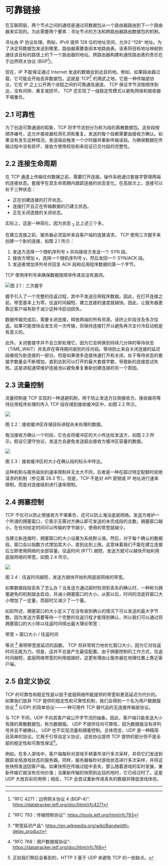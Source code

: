 # 可靠链接

在互联网层，两个节点之间的通信是通过将数据包从一个路由器路由到下一个路由器来实现的。为此需要两个要素：寻址节点的方法和跨路由器路由数据包的机制。

寻址由 IP 协议处理。例如，IPv6 提供 128 位的地址空间，允许2 ^128^ 地址。为了决定将数据包发送到哪里，路由器需要查阅本地路由表。该表将目标地址映射到通往该目标的路径上的下一个路由器的地址。跨路由器构建和通信路由表的责任在于边界网关协议 (BGP[^1])。

现在，IP 不能保证通过 Internet 发送的数据会到达目的地。例如，如果路由器过载，它可能会开始丢弃数据包。这就是 TCP[^2] 的用武之地，它是一种传输层协议，它在 IP 之上公开两个进程之间的可靠通信通道。 TCP 保证字节流按顺序到达，没有间隙、重复或损坏。 TCP 还实现了一组稳定性模式以避免网络和接收器不堪重负。

## 2.1 可靠性

为了创造可靠通道的假象，TCP 将字节流划分为称为段的离散数据包。这些段按顺序编号，这允许接收器检测孔洞和重复。发送的每个段都需要由接收方确认。如果没有发生这种情况，发送端会触发一个计时器并重新传输该段。为确保数据在传输过程中没有损坏，接收方使用校验和来验证已交付段的完整性。

## 2.2 连接生命周期

在 TCP 通道上传输任何数据之前，需要打开连接。操作系统通过套接字管理两端的连接状态。套接字在其生命周期内跟踪连接的状态变化。在高层次上，连接可以处于三种状态：

- 正在创建连接的打开状态。
- 连接打开且正在传输数据的已建立状态。
- 正在关闭连接的关闭状态。

实际上，这是一种简化，因为状态 <sub>3</sub> 比上述三个多。

在建立连接之前，服务器必须监听来自客户端的连接请求。 TCP 使用三次握手来创建一个新的连接，如图 2.1 所示：

1. 发送方选择一个随机序列号 x 并向接收方发送一个 SYN 段。
2. 接收方增加 x，选择一个随机序列号 y，然后发回一个 SYN/ACK 段。
3. 发送者增加序列号并回复 ACK 段和应用程序数据的第一个字节。

TCP 使用序列号来确保数据按顺序传递且没有漏洞。

![图 2.1：三次握手](../images/02/2-01.png)

握手引入了一个完整的往返过程，其中不发送应用程序数据。因此，在打开连接之前，带宽基本上为零。往返时间越短，建立连接的速度就越快。因此，让服务器更靠近客户端有助于减少这种冷启动损失。

数据传输完成后，需要关闭连接，释放两端的所有资源。该终止阶段涉及多次往返。如果可能很快会发生另一次传输，则保持连接打开以避免再次支付冷启动税是有意义的。

此外，关闭套接字并不会立即处理它，因为它会转换到持续几分钟的等待状态（TIME_WAIT）并丢弃在等待期间收到的任何段。等待防止来自关闭连接的延迟段被视为新连接的一部分。但是如果很多连接快速打开和关闭，处于等待状态的套接字数量会不断增加，直到达到可以打开的最大套接字数，导致新的连接尝试失败。这是进程通常维护连接池以避免重复重新创建连接的另一个原因。

## 2.3 流量控制

流量控制是 TCP 实现的一种退避机制，用于防止发送方压倒接收方。接收器将等待应用程序处理的传入 TCP 段存储到接收缓冲区中，如图 2.2 所示。

![](../images/02/2-02.png)

图 2.2：接收缓冲区存储目标进程尚未处理的数据。

每当接收方确认一个时段，它也会将缓冲区的大小传达给发送方，如图 2.3 所示。假设它遵守协议，发送方会避免发送超出接收方缓冲区容量的数据。

![](../images/02/2-03.png)

图 2.3：接收缓冲区的大小在确认段的标头中传达。

这种机制与服务级别的速率限制并无太大不同，后者是一种在超过特定配额时拒绝请求的机制（参见第 28.3 节）。但是，TCP 不是对 API 密钥或 IP 地址进行速率限制，而是对连接级别进行速率限制。

## 2.4 拥塞控制

TCP 不仅可以防止使接收方不堪重负，还可以防止淹没底层网络。发送方维护一个所谓的拥塞窗口，它表示无需对方确认即可发送的未完成段的总数。拥塞窗口越小，在任何给定时间可以传输的字节越少，使用的带宽就越少。

当建立新连接时，拥塞窗口的大小设置为系统默认值。然后，对于每个确认的数据段，窗口会以指数方式增加其大小，直到达到上限。这意味着我们不能在建立连接后立即使用网络的全部容量。往返时间 (RTT) 越短，发送方就可以越快开始利用底层网络的带宽，如图 2.4 所示。

![](../images/02/2-04.png)

图 2.4：往返时间越短，发送方越快开始利用底层网络的带宽。

如果数据段段丢失了怎么办？当发送方通过超时检测到丢失的确认时，一种称为拥塞避免的机制就会启动，并减小拥塞窗口的大小。从那以后，时间的流逝将窗口大小增加了一定量，而超时又减少了一个量。

如前所述，拥塞窗口的大小定义了在没有收到确认的情况下可以发送的最大字节数。因为发送方需要等待一个完整的往返行程才能得到确认，所以我们可以通过将拥塞窗口的大小除以往返时间得出最大理论带宽：

带宽 = 窗口大小 / 往返时间

等式 [^5] 表明带宽是延迟的函数。 TCP 将非常努力地优化窗口大小，因为它对往返时间无能为力。但是，这并不总是产生最佳配置。由于拥塞控制的工作方式，往返时间越短，底层网络带宽的利用就越好。这更有理由让服务器在地理位置上靠近客户端。

## 2.5 自定义协议

TCP 的可靠性和稳定性是以低于底层网络所能提供的带宽和更高延迟为代价的。如果我们放弃 TCP 提供的稳定性和可靠性机制，我们会得到一个名为用户数据报协议 [^6] (UDP) 的简单协议——一种可用作 TCP 替代品的无连接传输层协议。

与 TCP 不同，UDP 不向其客户端公开字节流的抽象。因此，客户端只能发送大小有限的离散数据包，称为数据报。 UDP 不提供任何可靠性，因为数据报没有序列号并且不被确认。 UDP 也不实现流量和拥塞控制。总体而言，UDP 是一种精简且简单的协议。它用于引导自定义协议，这些协议提供 TCP 提供的部分但不是全部的稳定性和可靠性保证[^7]。

例如，在多人游戏中，客户端每秒对游戏手柄事件进行多次采样，并将它们发送到跟踪全局游戏状态的服务器。同样，服务器每秒对游戏状态进行多次采样，并将这些快照发送回客户端。如果快照在传输过程中丢失，那么随着游戏的实时发展，重新传输它就没有任何价值；当重新传输的快照到达目的地时，它已经过时了。这是 UDP 大放异彩的用例；相反，TCP 会尝试重新传递丢失的数据并降低游戏体验。

---------------------

[^1]: "RFC 4271：边界网关协议 4 (BGP-4)": https://datatracker.ietf.org/doc/html/rfc4271
[^2]: "RFC 793：传输控制协议": https://tools.ietf.org/html/rfc793
[^3]: "TCP 状态图": https://en.wikipedia.org/wiki/Transmission_Control_Protocol#/media/File:Tcp_state_diagram_fixed_new.svg
[^4]: "CUBIC：一种新的 TCP 友好型高速 TCP 变体": https://citeseerx.ist.psu.edu/viewdoc/download?doi=10.1.1.153.3152&rep=rep1&type=pdf
[^5]: "带宽延迟产品": https://en.wikipedia.org/wiki/Bandwidth-delay_product
[^6]: "RFC 768：用户数据报协议": https://datatracker.ietf.org/doc/html/rfc768
[^7]: 正如我们稍后会看到的，HTTP 3 基于 UDP 来避免 TCP 的一些缺点。